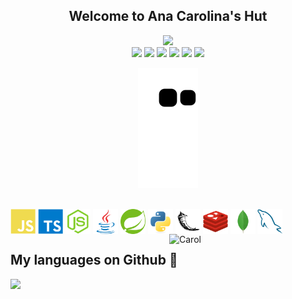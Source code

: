 
<div align="center">
  <h2>Welcome to Ana Carolina's Hut</h2>
  <img src="https://media.giphy.com/media/mGcNjsfWAjY5AEZNw6/giphy.gif" width="100">
</div>


<div align="center"> 
  <a href="https://instagram.com/anacarolinacv" target="_blank"><img src="https://img.shields.io/badge/-Instagram-%23E4405F?style=for-the-badge&logo=instagram&logoColor=white" target="_blank"></a>
 <a href="https://discord.gg/G9GPg5SA75" target="_blank"><img src="https://img.shields.io/badge/Discord-7289DA?style=for-the-badge&logo=discord&logoColor=white" target="_blank"></a> 
  <a href = "mailto:ana.vasconcelos@ccc.ufcg.edu.br"><img src="https://img.shields.io/badge/-Gmail-%23333?style=for-the-badge&logo=gmail&logoColor=white" target="_blank"></a>
  <a href="https://www.linkedin.com/in/ana-carolina-vasconcelos-2b38511ab/" target="_blank"><img src="https://img.shields.io/badge/-LinkedIn-%230077B5?style=for-the-badge&logo=linkedin&logoColor=white" target="_blank"></a>
  <a href="https://open.spotify.com/user/22nesxwfozqgzfu5nc4fl2l6y?si=FP4CvcfdSVq6h1k10IQGFg" target="_blank"><img src="https://img.shields.io/badge/-Spotify-%23E4405F?style=for-the-badge&logo=spotify&logoColor=white" target="_blank"></a>
  <a href="https://www.last.fm/user/anacarolinacv" target="_blank"><img src="https://img.shields.io/badge/Lastfm-7289DA?style=for-the-badge&logo=last.fm&logoColor=white" target="_blank"></a> 
  
  ![Snake animation](https://github.com/rafaballerini/rafaballerini/blob/output/github-contribution-grid-snake.svg)
</div>

<div align="left"><br>
  <img align="center" alt="Carol-Js" height="40" width="40" src="https://raw.githubusercontent.com/devicons/devicon/master/icons/javascript/javascript-plain.svg">
  <img align="center" alt="Carol-Ts" height="40" width="40" src="https://raw.githubusercontent.com/devicons/devicon/master/icons/typescript/typescript-plain.svg">
  <img align="center" alt="Carol-NodeJs" height="40" width="40" src="https://raw.githubusercontent.com/devicons/devicon/master/icons/nodejs/nodejs-original.svg">
  <img align="center" alt="Carol-Java" height="40" width="40" src="https://raw.githubusercontent.com/devicons/devicon/master/icons/java/java-original.svg">
  <img align="center" alt="Carol-Spring" height="40" width="40" src="https://raw.githubusercontent.com/devicons/devicon/master/icons/spring/spring-original.svg">
  <img align="center" alt="Carol-Python" height="40" width="40" src="https://raw.githubusercontent.com/devicons/devicon/master/icons/python/python-original.svg">
  <img align="center" alt="Carol-Flask" height="40" width="40" src="https://raw.githubusercontent.com/devicons/devicon/master/icons/flask/flask-original.svg">
  <img align="center" alt="Carol-Redis" height="40" width="40" src="https://raw.githubusercontent.com/devicons/devicon/master/icons/redis/redis-original.svg">
  <img align="center" alt="Carol-Mongo" height="40" width="40" src="https://raw.githubusercontent.com/devicons/devicon/master/icons/mongodb/mongodb-original.svg">
  <img align="center" alt="Carol-MySQL" height="40" width="40" src="https://raw.githubusercontent.com/devicons/devicon/master/icons/mysql/mysql-original.svg">
  <img align="right" alt="Carol" src="https://media.giphy.com/media/BferOKonYOspm28AiB/giphy.gif" width="250">
</div>

## My languages on Github 📖
<div align="left">
  <img height="180em" src="https://github-readme-stats.vercel.app/api/top-langs/?username=anacarolinacv&count_private=true&layout=compact&theme=dracula"/>
</div> 

